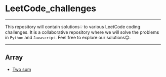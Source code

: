 # LeetCode_challenges
---

This repository  will contain solutions💡 to various LeetCode coding challenges. It is a  collaborative repository where we will solve the problems in `Python` and `Javascript`.  Feel free to explore our solutions😊.

---
## Array
* [Two sum](https://github.com/edinabwari/LeetCode_challenges/blob/main/Array/TwoSums.py)